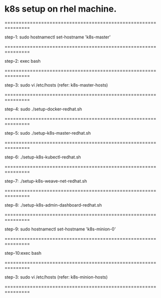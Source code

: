 # k8s setup on rhel machine.

===============================================================

step-1: sudo hostnamectl set-hostname 'k8s-master'

===============================================================

step-2: exec bash

===============================================================

step-3: sudo vi /etc/hosts (refer: k8s-master-hosts)

===============================================================

step-4: sudo ./setup-docker-redhat.sh

===============================================================

step-5: sudo ./setup-k8s-master-redhat.sh

===============================================================

step-6: ./setup-k8s-kubectl-redhat.sh

===============================================================

step-7: ./setup-k8s-weave-net-redhat.sh

===============================================================

step-8: ./setup-k8s-admin-dashboard-redhat.sh

===============================================================

step-9: sudo hostnamectl set-hostname 'k8s-minion-0'

===============================================================

step-10:exec bash

===============================================================

step-3: sudo vi /etc/hosts (refer: k8s-minion-hosts)

===============================================================
